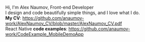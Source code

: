 Hi, I'm Alex Naumov, Front-end Developer</br>
I design and code beautifully simple things, and I love what I do.</br>
<b>My CV</b>: https://github.com/anaumov-work/AlexNaumov_CV/blob/master/AlexNaumov_CV.pdf</br>
React Native <b>code examples</b>: https://github.com/anaumov-work/CodeExample_MobileDemoApp</br>
